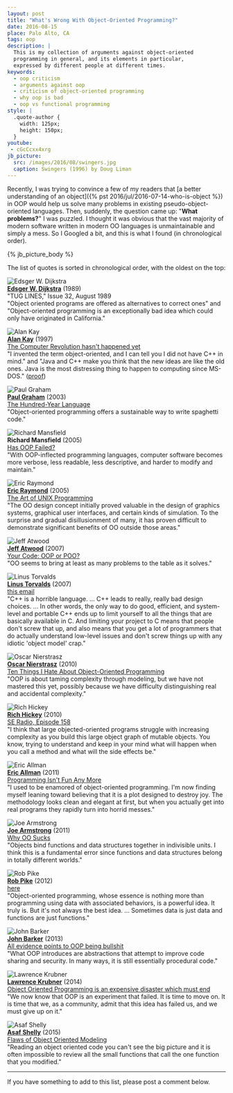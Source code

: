 ```yaml
---
layout: post
title: "What's Wrong With Object-Oriented Programming?"
date: 2016-08-15
place: Palo Alto, CA
tags: oop
description: |
  This is my collection of arguments against object-oriented
  programming in general, and its elements in particular,
  expressed by different people at different times.
keywords:
  - oop criticism
  - arguments against oop
  - criticism of object-oriented programming
  - why oop is bad
  - oop vs functional programming
style: |
  .quote-author {
    width: 125px;
    height: 150px;
  }
youtube:
 - cGcCcxx4xrg
jb_picture:
  src: /images/2016/08/swingers.jpg
  caption: Swingers (1996) by Doug Liman
---
```


Recently, I was trying to convince a few of my readers that
[a better understanding of an object]({% pst 2016/jul/2016-07-14-who-is-object %})
in OOP would help us solve many problems in existing pseudo-object-oriented languages.
Then, suddenly, the question came up: "**What problems?**"
I was puzzled. I thought it was obvious that the vast majority of modern software
written in modern OO languages is unmaintainable and simply a mess.
So I Googled a bit, and this is what I found (in chronological order).

<!--more-->

{% jb_picture_body %}

The list of quotes is sorted in chronological order, with the oldest on
the top:

<img src="/images/2016/08/edsger-dijkstra.jpg" class="quote-author" alt="Edsger W. Dijkstra"/><br/>
[**Edsger W. Dijkstra**](https://en.wikipedia.org/wiki/Edsger_W._Dijkstra) (1989)<br/>
"TUG LINES," Issue 32, August 1989<br/>
"Object oriented programs are offered as alternatives to correct ones"
and
"Object-oriented programming is an exceptionally bad idea
which could only have originated in California."

<!-- 1995 -->
<!--
[Paul Graham](https://en.wikipedia.org/wiki/Paul_Graham_%28computer_programmer%29)
in [Ansi Common Lisp](http://amzn.to/29JwmOz), page 408:
"The object-oriented model makes it easy to build up programs
by accretion. What this often means, in practice, is that it
provides a structured way to write spaghetti code."
-->

<img src="/images/2016/08/alan-kay.jpg" class="quote-author" alt="Alan Kay"/><br/>
[**Alan Kay**](https://en.wikipedia.org/wiki/Alan_Kay) (1997)<br/>
[The Computer Revolution hasn't happened yet](https://www.youtube.com/watch?v=oKg1hTOQXoY)<br/>
"I invented the term object-oriented, and I can tell you
I did not have C++ in mind." and
"Java and C++ make you think that the new ideas are like the old ones.
Java is the most distressing thing to happen to computing since MS-DOS."
([proof](http://www.cc.gatech.edu/fac/mark.guzdial/squeak/oopsla.html))


<img src="/images/2016/08/paul-graham.jpg" class="quote-author" alt="Paul Graham"/><br/>
[**Paul Graham**](https://en.wikipedia.org/wiki/Paul_Graham_%28computer_programmer%29) (2003)<br/>
[The Hundred-Year Language](http://www.paulgraham.com/hundred.html)<br/>
"Object-oriented programming offers a sustainable way to write spaghetti code."

<img src="/images/2016/08/richard-mansfield.jpg" class="quote-author" alt="Richard Mansfield"/><br/>
**Richard Mansfield** (2005)<br/>
[Has OOP Failed?](http://www.4js.com/files/documents/products/genero/WhitePaperHasOOPFailed.pdf)<br/>
"With OOP-inflected programming languages, computer software becomes more
verbose, less readable, less descriptive, and harder to modify and maintain."

<img src="/images/2016/08/eric-raymond.jpg" class="quote-author" alt="Eric Raymond"/><br/>
[**Eric Raymond**](http://www.catb.org/esr/) (2005)<br/>
[The Art of UNIX Programming](http://catb.org/esr/writings/taoup/html/unix_and_oo.html)<br/>
"The OO design concept initially proved valuable in the design of graphics
systems, graphical user interfaces, and certain kinds of simulation.
To the surprise and gradual disillusionment of many, it has proven
difficult to demonstrate significant benefits of OO outside those areas."

<img src="/images/2016/08/jeff-atwood.jpg" class="quote-author" alt="Jeff Atwood"/><br/>
[**Jeff Atwood**](https://blog.codinghorror.com/) (2007)<br/>
[Your Code: OOP or POO?](https://blog.codinghorror.com/your-code-oop-or-poo/)<br/>
"OO seems to bring at least as many problems to the table as it solves."

<img src="/images/2016/08/linus-torvalds.jpg" class="quote-author" alt="Linus Torvalds"/><br/>
[**Linus Torvalds**](https://en.wikipedia.org/wiki/Linus_Torvalds) (2007)<br/>
[this email](http://article.gmane.org/gmane.comp.version-control.git/57918/)<br/>
"C++ is a horrible language. ...
C++ leads to really, really bad design choices. ...
In other words, the only way to do good, efficient, and system-level and
portable C++ ends up to limit yourself to all the things that are
basically available in C. And limiting your project to C means that people
don't screw that up, and also means that you get a lot of programmers that
do actually understand low-level issues and don't screw things up with any
idiotic 'object model' crap."

<!-- 2009 -->
<!--
[Rich Hickey](https://github.com/richhickey)
at [Are We There Yet?](https://www.infoq.com/presentations/Are-We-There-Yet-Rich-Hickey), JVM Languages Summit 2009 Keynote:
"..."
-->

<img src="/images/2016/08/oscar-nierstrasz.jpg" class="quote-author" alt="Oscar Nierstrasz"/><br/>
[**Oscar Nierstrasz**](https://en.wikipedia.org/wiki/Oscar_Nierstrasz) (2010)<br/>
[Ten Things I Hate About Object-Oriented Programming](http://blog.jot.fm/2010/08/26/ten-things-i-hate-about-object-oriented-programming)<br/>
"OOP is about taming complexity through modeling, but we have not
mastered this yet, possibly because we have difficulty distinguishing
real and accidental complexity."

<img src="/images/2016/08/rich-hickey.jpg" class="quote-author" alt="Rich Hickey"/><br/>
[**Rich Hickey**](https://github.com/richhickey) (2010)<br/>
[SE Radio, Episode 158](http://www.se-radio.net/2010/03/episode-158-rich-hickey-on-clojure/)<br/>
"I think that large objected-oriented programs struggle
with increasing complexity as you build this large object graph of
mutable objects. You know, trying to understand and keep in your mind
what will happen when you call a method and what will the side effects be."

<img src="/images/2016/08/eric-allman.jpg" class="quote-author" alt="Eric Allman"/><br/>
[**Eric Allman**](https://en.wikipedia.org/wiki/Eric_Allman) (2011)<br/>
[Programming Isn't Fun Any More](http://queue.acm.org/blogposting.cfm?id=34658)<br/>
"I used to be enamored of object-oriented programming. I'm now finding myself
leaning toward believing that it is a plot designed to destroy joy. The
methodology looks clean and elegant at first, but when you actually get
into real programs they rapidly turn into horrid messes."

<img src="/images/2016/08/joe-armstrong.jpg" class="quote-author" alt="Joe Armstrong"/><br/>
[**Joe Armstrong**](http://joearms.github.io/) (2011)<br/>
[Why OO Sucks](http://harmful.cat-v.org/software/OO_programming/why_oo_sucks)<br/>
"Objects bind functions and data structures together in
indivisible units. I think this is a fundamental error since functions and
data structures belong in totally different worlds."

<img src="/images/2016/08/rob-pike.jpg" class="quote-author" alt="Rob Pike"/><br/>
[**Rob Pike**](https://en.wikipedia.org/wiki/Rob_Pike) (2012)<br/>
[here](https://plus.google.com/+RobPikeTheHuman/posts/hoJdanihKwb)<br/>
"Object-oriented programming, whose essence is nothing more than
programming using data with associated behaviors, is a powerful idea.
It truly is. But it's not always the best idea. ...
Sometimes data is just data and functions are just functions."

<img src="/images/2016/08/john-barker.jpg" class="quote-author" alt="John Barker"/><br/>
[**John Barker**](https://www.linkedin.com/in/johnebgood) (2013)<br/>
[All evidence points to OOP being bullshit](https://blog.pivotal.io/labs/labs/all-evidence-points-to-oop-being-bullshit)<br/>
"What OOP introduces are abstractions that attempt to improve code
sharing and security. In many ways, it is still essentially procedural code."

<img src="/images/2016/08/lawrence-krubner.jpg" class="quote-author" alt="Lawrence Krubner"/><br/>
[**Lawrence Krubner**](https://www.linkedin.com/in/krubner) (2014)<br/>
[Object Oriented Programming is an expensive disaster which must end](http://www.smashcompany.com/technology/object-oriented-programming-is-an-expensive-disaster-which-must-end)<br/>
"We now know that OOP is an experiment that failed.
It is time to move on. It is time that we, as a community, admit that
this idea has failed us, and we must give up on it."

<img src="/images/2016/08/asaf-shelly.jpg" class="quote-author" alt="Asaf Shelly"/><br/>
[**Asaf Shelly**](https://www.linkedin.com/in/asafshelly) (2015)<br/>
[Flaws of Object Oriented Modeling](https://software.intel.com/en-us/blogs/2008/08/22/flaws-of-object-oriented-modeling/)<br/>
"Reading an object oriented code you can't see the big picture and
it is often impossible to review all the small functions that
call the one function that you modified."

<hr/>

If you have something to add to this list, please post a comment below.
